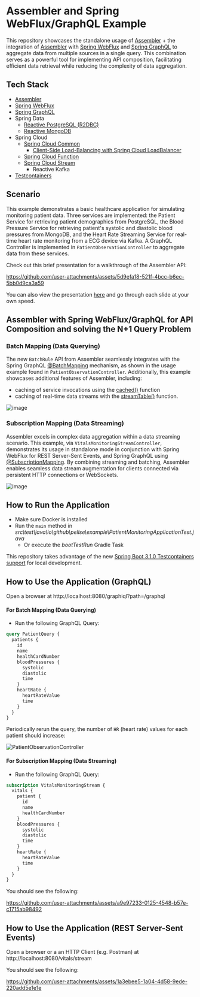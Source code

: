 # Assembler and Spring WebFlux/GraphQL Example

This repository showcases the standalone usage of [Assembler](https://github.com/pellse/assembler) + the integration of [Assembler](https://github.com/pellse/assembler) with [Spring WebFlux](https://docs.spring.io/spring-framework/reference/web-reactive.html) and [Spring GraphQL](https://spring.io/projects/spring-graphql) to aggregate data from multiple sources in a single query. This combination serves as a powerful tool for implementing API composition, facilitating efficient data retrieval while reducing the complexity of data aggregation.

## Tech Stack
- [Assembler](https://github.com/pellse/assembler)
- [Spring WebFlux](https://docs.spring.io/spring-framework/reference/web-reactive.html)
- [Spring GraphQL](https://spring.io/projects/spring-graphql)
- Spring Data
  - [Reactive PostgreSQL (R2DBC)](https://spring.io/projects/spring-data-r2dbc)
  - [Reactive MongoDB](https://spring.io/projects/spring-data-r2dbc)
- Spring Cloud
  - [Spring Cloud Common](https://spring.io/projects/spring-cloud-commons)
    - [Client-Side Load-Balancing with Spring Cloud LoadBalancer](https://spring.io/guides/gs/spring-cloud-loadbalancer)
  - [Spring Cloud Function](https://spring.io/projects/spring-cloud-function)
  - [Spring Cloud Stream](https://spring.io/projects/spring-cloud-stream)
    - Reactive Kafka
- [Testcontainers](https://www.testcontainers.org/)

## Scenario
This example demonstrates a basic healthcare application for simulating monitoring patient data. Three services are implemented: the Patient Service for retrieving patient demographics from PostgreSQL, the Blood Pressure Service for retrieving patient's systolic and diastolic blood pressures from MongoDB, and the Heart Rate Streaming Service for real-time heart rate monitoring from a ECG device via Kafka. A GraphQL Controller is implemented in `PatientObservationController` to aggregate data from these services.

Check out this brief presentation for a walkthrough of the Assembler API:

https://github.com/user-attachments/assets/5d9efa18-521f-4bcc-b6ec-5bb0d9ca3a59

You can also view the presentation [here](https://snappify.com/view/a113a410-7957-4e39-898e-38bff1ec7982) and go through each slide at your own speed.

## Assembler with Spring WebFlux/GraphQL for API Composition and solving the N+1 Query Problem

### Batch Mapping (Data Querying)
The new `BatchRule` API from Assembler seamlessly integrates with the Spring GraphQL [@BatchMapping](https://docs.spring.io/spring-graphql/docs/current/reference/html/#controllers.batch-mapping) mechanism, as shown in the usage example found in `PatientObservationController`. Additionally, this example showcases additional features of Assembler, including:
- caching of service invocations using the [cached()](https://github.com/pellse/assembler#reactive-caching) function
- caching of real-time data streams with the [streamTable()](https://github.com/pellse/assembler#stream-table) function.

![image](https://github.com/user-attachments/assets/482d3453-9f7d-4064-828d-3ed0b7ff999c)

### Subscription Mapping (Data Streaming)
Assembler excels in complex data aggregation within a data streaming scenario. This example, via `VitalsMonitoringStreamController`, demonstrates its usage in standalone mode in conjunction with Spring WebFlux for REST Server-Sent Events, and Spring GraphQL using [@SubscriptionMapping](https://docs.spring.io/spring-graphql/docs/current/reference/html/#controllers.schema-mapping). By combining streaming and batching, Assembler enables seamless data stream augmentation for clients connected via persistent HTTP connections or WebSockets.

![image](https://github.com/user-attachments/assets/8574f4aa-de03-4327-8f9d-c39597fd25a1)

## How to Run the Application
- Make sure Docker is installed
- Run the `main` method in *src\test\java\io\github\pellse\example\PatientMonitoringApplicationTest.java*
  - Or execute the *bootTestRun* Gradle Task

This repository takes advantage of the new [Spring Boot 3.1.0 Testcontainers support](https://www.atomicjar.com/2023/05/spring-boot-3-1-0-testcontainers-for-testing-and-local-development/) for local development.

## How to Use the Application (GraphQL)
Open a browser at http://localhost:8080/graphiql?path=/graphql

#### For Batch Mapping (Data Querying)
- Run the following GraphQL Query:
```graphql
query PatientQuery {
  patients {
    id
    name
    healthCardNumber
    bloodPressures {
      systolic
      diastolic
      time
    }
    heartRate {
      heartRateValue
      time
    }
  }
}
```
Periodically rerun the query, the number of `HR` (heart rate) values for each patient should increase:

![PatientObservationController](https://github.com/user-attachments/assets/57bc660c-e092-45ec-b16a-748df2aa9a02)

#### For Subscription Mapping (Data Streaming)
- Run the following GraphQL Query:
```graphql
subscription VitalsMonitoringStream {
  vitals {
    patient {
      id
      name
      healthCardNumber
    }
    bloodPressures {
      systolic
      diastolic
      time
    }
    heartRate {
      heartRateValue
      time
    }
  }
}
```
You should see the following:

https://github.com/user-attachments/assets/a9e97233-0125-4548-b57e-c1715ab98492

## How to Use the Application (REST Server-Sent Events)
Open a browser or a an HTTP Client (e.g. Postman) at http://localhost:8080/vitals/stream

You should see the following:

https://github.com/user-attachments/assets/1a3ebee5-1a04-4d58-9ede-220add5e1e1e
